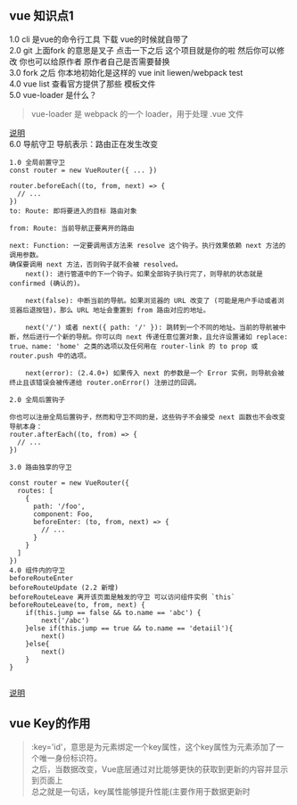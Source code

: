 ## vue 知识点1

1.0 cli 是vue的命令行工具 下载 vue的时候就自带了 <br>
2.0 git 上面fork 的意思是叉子 点击一下之后 这个项目就是你的啦
然后你可以修改 你也可以给原作者  原作者自己是否需要替换 <br>
3.0 fork 之后 你本地初始化是这样的 vue init liewen/webpack test <br>
4.0 vue list 查看官方提供了那些 模板文件 <br>
5.0 vue-loader 是什么？
>vue-loader 是 webpack 的一个 loader，用于处理 .vue 文件<br>

[说明](https://www.cnblogs.com/Sherlock09/p/11023593.html)<br>
6.0 导航守卫 导航表示：路由正在发生改变 
``` 
1.0 全局前置守卫
const router = new VueRouter({ ... })

router.beforeEach((to, from, next) => {
  // ...
})
to: Route: 即将要进入的目标 路由对象

from: Route: 当前导航正要离开的路由

next: Function: 一定要调用该方法来 resolve 这个钩子。执行效果依赖 next 方法的调用参数。
确保要调用 next 方法，否则钩子就不会被 resolved。
    next(): 进行管道中的下一个钩子。如果全部钩子执行完了，则导航的状态就是 confirmed (确认的)。
    
    next(false): 中断当前的导航。如果浏览器的 URL 改变了 (可能是用户手动或者浏览器后退按钮)，那么 URL 地址会重置到 from 路由对应的地址。
    
    next('/') 或者 next({ path: '/' }): 跳转到一个不同的地址。当前的导航被中断，然后进行一个新的导航。你可以向 next 传递任意位置对象，且允许设置诸如 replace: true、name: 'home' 之类的选项以及任何用在 router-link 的 to prop 或 router.push 中的选项。
    
    next(error): (2.4.0+) 如果传入 next 的参数是一个 Error 实例，则导航会被终止且该错误会被传递给 router.onError() 注册过的回调。

2.0 全局后置钩子

你也可以注册全局后置钩子，然而和守卫不同的是，这些钩子不会接受 next 函数也不会改变导航本身：
router.afterEach((to, from) => {
  // ...
})

3.0 路由独享的守卫

const router = new VueRouter({
  routes: [
    {
      path: '/foo',
      component: Foo,
      beforeEnter: (to, from, next) => {
        // ...
      }
    }
  ]
})
4.0 组件内的守卫
beforeRouteEnter
beforeRouteUpdate (2.2 新增)
beforeRouteLeave 离开该页面是触发的守卫 可以访问组件实例 `this`
beforeRouteLeave(to, from, next) {
    if(this.jump == false && to.name == 'abc') {
        next('/abc')    
    }else if(this.jump == true && to.name == 'detaiil'){
        next()
    }else{
        next()
    }
}


```
[说明](https://router.vuejs.org/zh/guide/advanced/navigation-guards.html#%E5%85%A8%E5%B1%80%E5%89%8D%E7%BD%AE%E5%AE%88%E5%8D%AB)<br>

## vue Key的作用
>:key='id'，意思是为元素绑定一个key属性，这个key属性为元素添加了一个唯一身份标识符。<br>
>之后，当数据改变，Vue底层通过对比能够更快的获取到更新的内容并显示到页面上<br>
>总之就是一句话，key属性能够提升性能(主要作用于数据更新时


